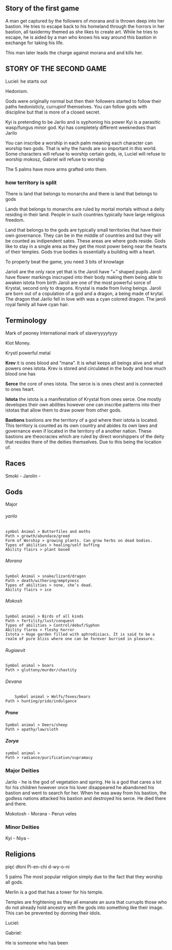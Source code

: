 

## Story of the first game
A man get captured by the followers of morana and is thrown deep into her bastion. He tries to escape back to his homeland through the horrors in her bastion, all taxidermy themed as she likes to create art. While he tries to escape, he is aided by a man who knows his way around this bastion in exchange for taking his life.


This man later leads the charge against morana and and kills her.


## STORY OF THE SECOND GAME
Luciel: he starts out 





Hedonism.

Gods were originally normal but then their followers started to follow their paths hedonisticly, currupinf themselves. You can follow gods with discipline but that is more of a closed secret.






Kyi is pretending to be Jarilo and is syphoning his power
Kyi is a parasitic wasp/fungus minor god.
Kyi has completely different weeknedses than Jarilo





You can inscribe a worship in each palm meaning each character can worship two gods. That is why the hands are so important in this world. Some characters will refuse to worship certain gods, ie, Luciel will refuse to worship mokosz, Gabriel will refuse to worship 

The 5 palms have more arms grafted onto them.






### how territory is split
There is land that belongs to monarchs and there is land that belongs to gods

Lands that belongs to monarchs are ruled by mortal mortals without a deity residing in their land. People in such countries typically have large religious freedom.

Land that belongs to the gods are typically small territories that have their own governance. They can be in the middle of countries and but they will be counted as indipendent sates. These areas are where gods reside. Gods like to stay in a single area as they get the most power being near the hearts of their temples. Gods true bodies is essentially a building with a heart.



To properly beat the game, you need 3 bits of knowlage


Jarioli are the only race yet that is the 
Jaroli have “+” shaped pupils
Jaroli have flower markings inscruped into their body making them being able to awaken istota from birth
Jaroli are one of  the most powerful sorce of Krystal, second only to dragons. Krystal is made from living beings.
Jaroli are born out of a copulation of a god and a dragon, a being made of krytal.
The dragon that Jarilo fell in love with was a cyan colored dragon.
The jaroli royal family all have cyan hair.


##  Terminology

Mark of peoney
	International mark of slaveryyyytyyy

Klot 
	Money.

Krystl
	powerful metal

**Krev**
	it is ones blood and ”mana”. It is what keeps all beings alive and what powers ones istota. Krev is stored and circulated in the body and how much blood one has

**Serce** 
	the core of ones istota. The serce is is ones chest and is connected to ones heart. 

**Istota** 
	the istota is a manifestation of Krystal from ones serce. One mostly developes their own abilities however one can inscribe patterns into their istotas that allow them to draw power from other gods.

**Bastions**
	bastions are the territory of a god where their istota is located. This territory is counted as its own country and abides its own laws and governance even if located in the territory of a another nation. These bastions are theocracies which are ruled by direct worshippers of the deity that resides there of the deities themselves. Due to this being the location of.


## Races
Smoki -
Jarolin -


## Gods

Major
###### yarilo
	symbol Animal > Butterfiles and moths
	Path > growth/abundace/greed
	Form of Worship > growing plants. Can grow herbs on dead bodies.
	Types of abilities > healing/self buffing
	Ability flairs > plant based
###### Morana
	Symbol Animal > snake/lizard/dragon
	Path > death/withering/emptyness
	Types of abilities > none, she’s dead.
	Ability flairs > ice
###### Mokosh
	Symbol animal > Birds of all kinds
	Path > fertility/lust/conquest
	Types of abilities > Control/debuf/Syphon
	Ability flares > fleshy horror
	Istota > Huge garden filled with aphrodisiacs. It is said to be a realm of pure bliss where one can be forever burried in pleasure.

###### Rugiaevit
	Symbol animal > boars
	Path > gluttony/murder/chastity

###### Devana
		Symbol animal > Wolfs/foxes/bears
	Path > hunting/pride/indulgance

##### Prone
	Symbol animal > Deers/sheep
	Path > apathy/law/sloth

##### Zorya
	symbol animal >
	Path > radiance/purification/supramacy

### Major Deities
Jarilo - he is the god of vegetation and spring. He is a god that cares a lot for his children however once his lover disappeared he abandoned his bastion and went to search for her. When he was away from his bastion, the godless nations attacked his bastion and destroyed his serce. He died there and there.


Mokotosh -
Morana -
Perun
veles




### Minor Deities
Kyi - 
Niya -



## Religions
pięć dłoni
Pi-en-chi d-wy-o-ni

5 palms
	The most popular religion simply due to the fact that they worship all gods.

Merlin is a god that has a tower for his temple.


Temples are frightening as they all emanate an aura that currupts those who do not already hold ancestry with the gods into something like their image. This can be prevented by donning their idols.




  

  

  

  

  

  

  

Luciel:

  

  

  

  

Gabriel:

He is someone who has been 

  

  

  

  

